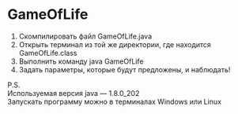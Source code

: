 # GameOfLife
1. Скомпилировать файл GameOfLife.java
2. Открыть терминал из той же директории, где находится GameOfLife.class
3. Выполнить команду java GameOfLife
4. Задать параметры, которые будут предложены, и наблюдать!

P.S.<br/>
Используемая версия java — 1.8.0_202<br/>
Запускать программу можно в терминалах Windows или Linux
